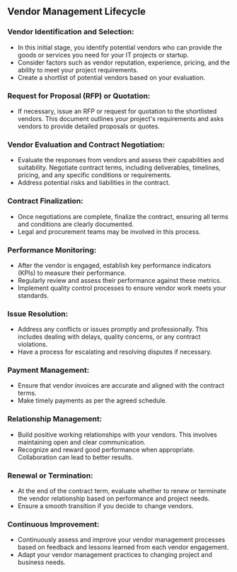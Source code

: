## Vendor Management Lifecycle
### Vendor Identification and Selection:
- In this initial stage, you identify potential vendors who can provide the goods or services you need for your IT projects or startup.
- Consider factors such as vendor reputation, experience, pricing, and the ability to meet your project requirements.
- Create a shortlist of potential vendors based on your evaluation.

### Request for Proposal (RFP) or Quotation:
- If necessary, issue an RFP or request for quotation to the shortlisted vendors. This document outlines your project's requirements and asks vendors to provide detailed proposals or quotes.

### Vendor Evaluation and Contract Negotiation:
- Evaluate the responses from vendors and assess their capabilities and suitability.
Negotiate contract terms, including deliverables, timelines, pricing, and any specific conditions or requirements.
- Address potential risks and liabilities in the contract.

### Contract Finalization:
- Once negotiations are complete, finalize the contract, ensuring all terms and conditions are clearly documented.
- Legal and procurement teams may be involved in this process.

### Performance Monitoring:
- After the vendor is engaged, establish key performance indicators (KPIs) to measure their performance.
- Regularly review and assess their performance against these metrics.
- Implement quality control processes to ensure vendor work meets your standards.

### Issue Resolution:
- Address any conflicts or issues promptly and professionally. This includes dealing with delays, quality concerns, or any contract violations.
- Have a process for escalating and resolving disputes if necessary.

### Payment Management:
- Ensure that vendor invoices are accurate and aligned with the contract terms.
- Make timely payments as per the agreed schedule.

### Relationship Management:
- Build positive working relationships with your vendors. This involves maintaining open and clear communication.
- Recognize and reward good performance when appropriate. Collaboration can lead to better results.

### Renewal or Termination:
- At the end of the contract term, evaluate whether to renew or terminate the vendor relationship based on performance and project needs.
- Ensure a smooth transition if you decide to change vendors.

### Continuous Improvement:
- Continuously assess and improve your vendor management processes based on feedback and lessons learned from each vendor engagement.
- Adapt your vendor management practices to changing project and business needs.
